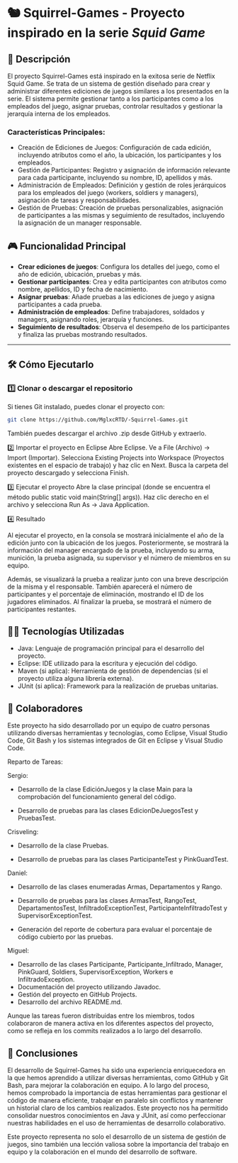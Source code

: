 # 🐿️ **Squirrel-Games** - Proyecto inspirado en la serie *Squid Game*

## 📌 **Descripción**

El proyecto Squirrel-Games está inspirado en la exitosa serie de Netflix Squid Game. Se trata de un sistema de gestión diseñado para crear y administrar diferentes ediciones de juegos similares a los presentados en la serie. El sistema permite gestionar tanto a los participantes como a los empleados del juego, asignar pruebas, controlar resultados y gestionar la jerarquía interna de los empleados.

### **Características Principales:**

- Creación de Ediciones de Juegos: Configuración de cada edición, incluyendo atributos como el año, la ubicación, los participantes y los empleados.
- Gestión de Participantes: Registro y asignación de información relevante para cada participante, incluyendo su nombre, ID, apellidos y más.
- Administración de Empleados: Definición y gestión de roles jerárquicos para los empleados del juego (workers, soldiers y managers), asignación de tareas y responsabilidades.
- Gestión de Pruebas: Creación de pruebas personalizables, asignación de participantes a las mismas y seguimiento de resultados, incluyendo la asignación de un manager responsable.

## 🎮 **Funcionalidad Principal**
- **Crear ediciones de juegos**: Configura los detalles del juego, como el año de edición, ubicación, pruebas y más.
- **Gestionar participantes**: Crea y edita participantes con atributos como nombre, apellidos, ID y fecha de nacimiento.
- **Asignar pruebas**: Añade pruebas a las ediciones de juego y asigna participantes a cada prueba.
- **Administración de empleados**: Define trabajadores, soldados y managers, asignando roles, jerarquía y funciones.
- **Seguimiento de resultados**: Observa el desempeño de los participantes y finaliza las pruebas mostrando resultados.

---

## 🛠️ **Cómo Ejecutarlo**

### 1️⃣ Clonar o descargar el repositorio  
Si tienes Git instalado, puedes clonar el proyecto con:  
```bash
git clone https://github.com/MglxcRTD/-Squirrel-Games.git
```
También puedes descargar el archivo .zip desde GitHub y extraerlo.

2️⃣ Importar el proyecto en Eclipse
Abre Eclipse.
Ve a File (Archivo) → Import (Importar).
Selecciona Existing Projects into Workspace (Proyectos existentes en el espacio de trabajo) y haz clic en Next.
Busca la carpeta del proyecto descargado y selecciona Finish.

3️⃣ Ejecutar el proyecto
Abre la clase principal (donde se encuentra el método public static void main(String[] args)).
Haz clic derecho en el archivo y selecciona Run As → Java Application.

4️⃣ Resultado

Al ejecutar el proyecto, en la consola se mostrará inicialmente el año de la edición junto con la ubicación de los juegos. Posteriormente, se mostrará la información del manager encargado de la prueba, incluyendo su arma, munición, la prueba asignada, su supervisor y el número de miembros en su equipo.

Además, se visualizará la prueba a realizar junto con una breve descripción de la misma y el responsable. También aparecerá el número de participantes y el porcentaje de eliminación, mostrando el ID de los jugadores eliminados. Al finalizar la prueba, se mostrará el número de participantes restantes.

## 🧑‍💻 **Tecnologías Utilizadas**

- Java: Lenguaje de programación principal para el desarrollo del proyecto.
- Eclipse: IDE utilizado para la escritura y ejecución del código.
- Maven (si aplica): Herramienta de gestión de dependencias (si el proyecto utiliza alguna librería externa).
- JUnit (si aplica): Framework para la realización de pruebas unitarias.

## 🙌 **Colaboradores**

Este proyecto ha sido desarrollado por un equipo de cuatro personas utilizando diversas herramientas y tecnologías, como Eclipse, Visual Studio Code, Git Bash y los sistemas integrados de Git en Eclipse y Visual Studio Code.

Reparto de Tareas:

Sergio:

- Desarrollo de la clase EdiciónJuegos y la clase Main para la comprobación del funcionamiento general del código.

- Desarrollo de pruebas para las clases EdicionDeJuegosTest y PruebasTest.

Crisveling:

- Desarrollo de la clase Pruebas.

- Desarrollo de pruebas para las clases ParticipanteTest y PinkGuardTest.

Daniel:

- Desarrollo de las clases enumeradas Armas, Departamentos y Rango.

- Desarrollo de pruebas para las clases ArmasTest, RangoTest, DepartamentosTest, InfiltradoExceptionTest, ParticipanteInfiltradoTest y SupervisorExceptionTest.

- Generación del reporte de cobertura para evaluar el porcentaje de código cubierto por las pruebas.

Miguel:

- Desarrollo de las clases Participante, Participante_Infiltrado, Manager, PinkGuard, Soldiers, SupervisorException, Workers e InfiltradoException.
- Documentación del proyecto utilizando Javadoc.
- Gestión del proyecto en GitHub Projects.
- Desarrollo del archivo README.md.

Aunque las tareas fueron distribuidas entre los miembros, todos colaboraron de manera activa en los diferentes aspectos del proyecto, como se refleja en los commits realizados a lo largo del desarrollo.

## 📝 Conclusiones

El desarrollo de Squirrel-Games ha sido una experiencia enriquecedora en la que hemos aprendido a utilizar diversas herramientas, como GitHub y Git Bash, para mejorar la colaboración en equipo. A lo largo del proceso, hemos comprobado la importancia de estas herramientas para gestionar el código de manera eficiente, trabajar en paralelo sin conflictos y mantener un historial claro de los cambios realizados. Este proyecto nos ha permitido consolidar nuestros conocimientos en Java y JUnit, así como perfeccionar nuestras habilidades en el uso de herramientas de desarrollo colaborativo.

Este proyecto representa no solo el desarrollo de un sistema de gestión de juegos, sino también una lección valiosa sobre la importancia del trabajo en equipo y la colaboración en el mundo del desarrollo de software.









